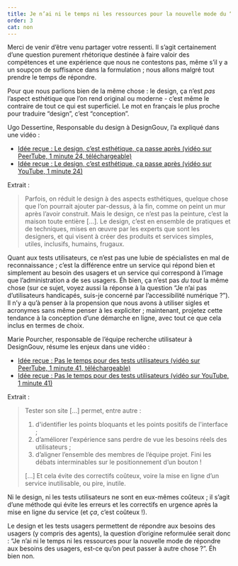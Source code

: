 ```yaml
---
title: Je n’ai ni le temps ni les ressources pour la nouvelle mode du “design” et des “tests utilisateurs”, est-ce qu’on peut passer à autre chose ?
order: 3
cat: non
---
```


Merci de venir d’être venu partager votre ressenti. Il s’agit certainement d’une question purement rhétorique destinée à faire valoir des compétences et une expérience que nous ne contestons pas, même s’il y a un soupçon de suffisance dans la formulation ; nous allons malgré tout prendre le temps de répondre.

Pour que nous parlions bien de la même chose : le design, ça n’est *pas* l’aspect esthétique que l’on rend original ou moderne - c’est même le contraire de tout ce qui est superficiel. Le mot en français le plus proche pour traduire “design”, c’est “conception”.

Ugo Dessertine, Responsable du design à DesignGouv, l’a expliqué dans une vidéo :

- [Idée reçue : Le design, c’est esthétique, ça passe après (vidéo sur PeerTube, 1 minute 24, téléchargeable)](https://tube.numerique.gouv.fr/w/iPF2aL7NNbTEd7AUBSF5u8)
- [Idée reçue : Le design, c’est esthétique, ça passe après (vidéo sur YouTube, 1 minute 24)](https://youtu.be/bCMMMSxKNGE?feature=shared)

Extrait :

> Parfois, on réduit le design à des aspects esthétiques, quelque chose que l’on pourrait ajouter par-dessus, à la fin, comme on peint un mur après l’avoir construit. Mais le design, ce n’est pas la peinture, c’est la maison toute entière […]. Le design, c’est en ensemble de pratiques et de techniques, mises en œuvre par les experts que sont les designers, et qui visent à créer des produits et services simples, utiles, inclusifs, humains, frugaux.

Quant aux tests utilisateurs, ce n’est pas une lubie de spécialistes en mal de reconnaissance ; c’est la différence entre un service qui répond bien et simplement au besoin des usagers et un service qui correspond à l’image que l’administration a de ses usagers. Éh bien, ça n’est pas *du tout* la même chose (sur ce sujet, voyez aussi la réponse à la question “Je n’ai pas d’utilisateurs handicapés, suis-je concerné par l’accessibilité numérique ?”). Il n’y a qu’à penser à la propension que nous avons à utiliser sigles et acronymes sans même penser à les expliciter ; maintenant, projetez cette tendance à la conception d’une démarche en ligne, avec tout ce que cela inclus en termes de choix.

Marie Pourcher, responsable de l’équipe recherche utilisateur à DesignGouv, résume les enjeux dans une vidéo :

- [Idée reçue : Pas le temps pour des tests utilisateurs (vidéo sur  PeerTube, 1 minute 41, téléchargeable)](https://tube.numerique.gouv.fr/w/dN696cK2HsxJQ9g2EDMWRZ)
- [Idée reçue : Pas le temps pour des tests utilisateurs (vidéo sur YouTube, 1 minute 41)](https://youtu.be/_1d1n2FO5Ys?feature=shared)

Extrait :

> Tester son site […] permet, entre autre : 
> 1. d'identifier les points bloquants et les points positifs de l'interface ;
> 2. d’améliorer l'expérience sans perdre de vue les besoins réels des utilisateurs ;
> 3. d’aligner l’ensemble des membres de l’équipe projet. Fini les débats interminables sur le positionnement d’un bouton !
> 
> […] Et cela évite des correctifs coûteux, voire la mise en ligne d’un service inutilisable, ou pire, inutile.

Ni le design, ni les tests utilisateurs ne sont en eux-mêmes coûteux ; il s’agit d’une méthode qui évite les erreurs et les correctifs en urgence après la mise en ligne du service (et *ça*, c’est coûteux !). 

Le design et les tests usagers permettent de répondre aux besoins des usagers (y compris des agents), la question d’origine reformulée serait donc : “Je n’ai ni le temps ni les ressources pour la nouvelle mode de répondre aux besoins des usagers, est-ce qu’on peut passer à autre chose ?”. Éh bien non.